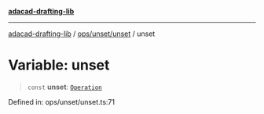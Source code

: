 [**adacad-drafting-lib**](../../../../README.md)

***

[adacad-drafting-lib](../../../../modules.md) / [ops/unset/unset](../README.md) / unset

# Variable: unset

> `const` **unset**: [`Operation`](../../../../objects/datatypes/type-aliases/Operation.md)

Defined in: ops/unset/unset.ts:71
